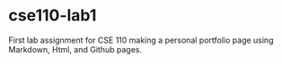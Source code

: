 # cse110-lab1
First lab assignment for CSE 110 making a personal portfolio page using Markdown, Html, and Github pages.
